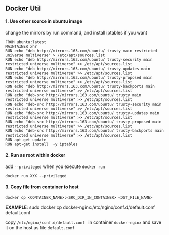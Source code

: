 ## Docker Util

#### 1. Use other source in ubuntu image 

change the mirrors by run command, and install iptables if you want

```
FROM ubuntu:latest
MAINTAINER xhr
RUN echo "deb http://mirrors.163.com/ubuntu/ trusty main restricted universe multiverse" > /etc/apt/sources.list
RUN echo "deb http://mirrors.163.com/ubuntu/ trusty-security main restricted universe multiverse" >> /etc/apt/sources.list
RUN echo "deb http://mirrors.163.com/ubuntu/ trusty-updates main restricted universe multiverse" >> /etc/apt/sources.list
RUN echo "deb http://mirrors.163.com/ubuntu/ trusty-proposed main restricted universe multiverse" >> /etc/apt/sources.list
RUN echo "deb http://mirrors.163.com/ubuntu/ trusty-backports main restricted universe multiverse" >> /etc/apt/sources.list
RUN echo "deb-src http://mirrors.163.com/ubuntu/ trusty main restricted universe multiverse" >> /etc/apt/sources.list
RUN echo "deb-src http://mirrors.163.com/ubuntu/ trusty-security main restricted universe multiverse" >> /etc/apt/sources.list
RUN echo "deb-src http://mirrors.163.com/ubuntu/ trusty-updates main restricted universe multiverse" >> /etc/apt/sources.list
RUN echo "deb-src http://mirrors.163.com/ubuntu/ trusty-proposed main restricted universe multiverse" >> /etc/apt/sources.list
RUN echo "deb-src http://mirrors.163.com/ubuntu/ trusty-backports main restricted universe multiverse" >> /etc/apt/sources.list
RUN apt-get update
RUN apt-get install  -y iptables
```



#### 2. Run as root within docker 

add `--privileged` when you execute `docker run`

```
docker run XXX --privileged
```



#### 3. Copy file from container to host

```
docker cp <CONTAINER_NAME>:<SRC_DIR_IN_CONTAINER> <DST_FILE_NAME>
```

**EXAMPLE**: sudo docker cp docker-nginx:/etc/nginx/conf.d/default.conf default.conf

copy `/etc/nginx/conf.d/default.conf ` in container `docker-nginx` and save it on the host as file `default.conf`

